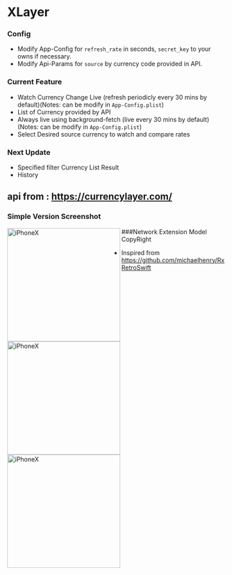 # XLayer

### Config
- Modify App-Config  for `refresh_rate` in seconds, `secret_key` to your owns if necessary.
- Modify Api-Params for `source` by currency code provided in API.

### Current Feature
- Watch Currency Change Live (refresh periodicly every 30 mins by default)(Notes: can be modify in `App-Config.plist`)
- List of Currency provided by API
- Always live using background-fetch (live every 30 mins by default)(Notes: can be modify in `App-Config.plist`)
- Select Desired source currency to watch and compare rates

### Next Update 
- Specified filter Currency List Result
- History

## api from :  https://currencylayer.com/

### Simple Version Screenshot
<img align="left" src="https://raw.github.com/nsnull0/XLayer/master/ss-1.png" alt="iPhoneX" width="260" />
<img align="left" src="https://raw.github.com/nsnull0/XLayer/master/ss-2.png" alt="iPhoneX" width="260" />
<img align="left" src="https://raw.github.com/nsnull0/XLayer/master/ss-3.png" alt="iPhoneX" width="260" />


###Network Extension Model CopyRight
- Inspired from https://github.com/michaelhenry/RxRetroSwift

